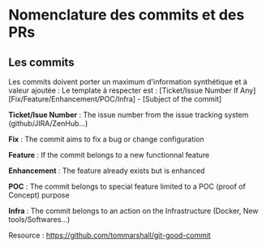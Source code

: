 # Nomenclature des commits et des PRs

## Les commits

Les commits doivent porter un maximum d'information synthétique et à valeur ajoutée :
Le template à respecter est : 
[Ticket/Issue Number If Any] [Fix/Feature/Enhancement/POC/Infra] - [Subject of the commit]

**Ticket/Isue Number** : The issue number from the issue tracking system (github/JIRA/ZenHub...)

**Fix** : The commit aims to fix a bug or change configuration

**Feature** : If the commit belongs to a new functionnal feature

**Enhancement** : The feature already exists but is enhanced

**POC** : The commit belongs to special feature limited to a POC (proof of Concept) purpose

**Infra** : The commit belongs to an action on the Infrastructure (Docker, New tools/Softwares...)


Resource : 
https://github.com/tommarshall/git-good-commit
